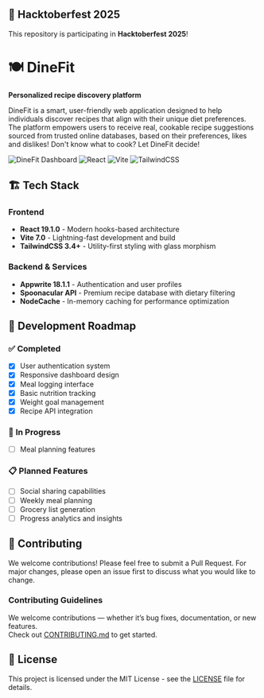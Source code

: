 ## 🎃 Hacktoberfest 2025
This repository is participating in **Hacktoberfest 2025**!  

# 🍽️ DineFit

**Personalized recipe discovery platform**

DineFit is a smart, user-friendly web application designed to help individuals discover recipes that align with their unique diet preferences. The platform empowers users to receive real, cookable recipe suggestions sourced from trusted online databases, based on their preferences, likes and dislikes! Don't know what to cook? Let DineFit decide!

![DineFit Dashboard](https://img.shields.io/badge/Status-Production%20Ready-green)
![React](https://img.shields.io/badge/React-19+-blue)
![Vite](https://img.shields.io/badge/Vite-7.0-purple)
![TailwindCSS](https://img.shields.io/badge/TailwindCSS-3.4+-teal)

## 🏗️ Tech Stack

### **Frontend**
- **React 19.1.0** - Modern hooks-based architecture
- **Vite 7.0** - Lightning-fast development and build
- **TailwindCSS 3.4+** - Utility-first styling with glass morphism

### **Backend & Services**
- **Appwrite 18.1.1** - Authentication and user profiles
- **Spoonacular API** - Premium recipe database with dietary filtering
- **NodeCache** - In-memory caching for performance optimization

## 🔄 Development Roadmap

### ✅ **Completed**
- [x] User authentication system
- [x] Responsive dashboard design
- [x] Meal logging interface
- [x] Basic nutrition tracking
- [x] Weight goal management
- [x] Recipe API integration

### 🚧 **In Progress**
- [ ] Meal planning features

### 📋 **Planned Features**
- [ ] Social sharing capabilities
- [ ] Weekly meal planning
- [ ] Grocery list generation
- [ ] Progress analytics and insights

## 🤝 Contributing

We welcome contributions! Please feel free to submit a Pull Request. For major changes, please open an issue first to discuss what you would like to change.

### Contributing Guidelines
We welcome contributions — whether it’s bug fixes, documentation, or new features.  
Check out [CONTRIBUTING.md](./CONTRIBUTING.md) to get started.

## 📄 License
This project is licensed under the MIT License - see the [LICENSE](LICENSE) file for details.


